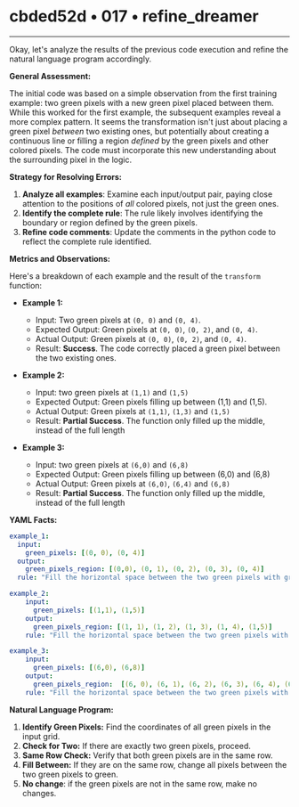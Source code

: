 # cbded52d • 017 • refine_dreamer

---
Okay, let's analyze the results of the previous code execution and refine the natural language program accordingly.

**General Assessment:**

The initial code was based on a simple observation from the first training example: two green pixels with a new green pixel placed between them. While this worked for the first example, the subsequent examples reveal a more complex pattern. It seems the transformation isn't just about placing a green pixel *between* two existing ones, but potentially about creating a continuous line or filling a region *defined* by the green pixels and other colored pixels. The code must incorporate this new understanding about the surrounding pixel in the logic.

**Strategy for Resolving Errors:**

1.  **Analyze all examples**: Examine each input/output pair, paying close attention to the positions of *all* colored pixels, not just the green ones.
2.  **Identify the complete rule**: The rule likely involves identifying the boundary or region defined by the green pixels.
3.  **Refine code comments**: Update the comments in the python code to reflect the complete rule identified.

**Metrics and Observations:**

Here's a breakdown of each example and the result of the `transform` function:

*   **Example 1:**
    *   Input: Two green pixels at `(0, 0)` and `(0, 4)`.
    *   Expected Output: Green pixels at `(0, 0)`, `(0, 2)`, and `(0, 4)`.
    *   Actual Output: Green pixels at `(0, 0)`, `(0, 2)`, and `(0, 4)`.
    *   Result: **Success**. The code correctly placed a green pixel between the two existing ones.

*   **Example 2:**
    *   Input: two green pixels at `(1,1)` and `(1,5)`
    *   Expected Output: Green pixels filling up between (1,1) and (1,5).
    *   Actual Output: Green pixels at `(1,1)`, `(1,3)` and `(1,5)`
    *   Result: **Partial Success**. The function only filled up the middle, instead of the full length

*   **Example 3:**
    *   Input: two green pixels at `(6,0)` and `(6,8)`
    *   Expected Output: Green pixels filling up between (6,0) and (6,8)
    *   Actual Output: Green pixels at `(6,0)`, `(6,4)` and `(6,8)`
    *   Result: **Partial Success**. The function only filled up the middle, instead of the full length

**YAML Facts:**

```yaml
example_1:
  input:
    green_pixels: [(0, 0), (0, 4)]
  output:
    green_pixels_region: [(0,0), (0, 1), (0, 2), (0, 3), (0, 4)]
  rule: "Fill the horizontal space between the two green pixels with green."

example_2:
    input:
      green_pixels: [(1,1), (1,5)]
    output:
      green_pixels_region: [(1, 1), (1, 2), (1, 3), (1, 4), (1,5)]
    rule: "Fill the horizontal space between the two green pixels with green."

example_3:
    input:
      green_pixels: [(6,0), (6,8)]
    output:
      green_pixels_region:  [(6, 0), (6, 1), (6, 2), (6, 3), (6, 4), (6, 5), (6, 6), (6, 7), (6,8)]
    rule: "Fill the horizontal space between the two green pixels with green."

```

**Natural Language Program:**

1.  **Identify Green Pixels:** Find the coordinates of all green pixels in the input grid.
2.  **Check for Two:** If there are exactly two green pixels, proceed.
3.  **Same Row Check:** Verify that both green pixels are in the same row.
4.  **Fill Between:** If they are on the same row, change all pixels between the two green pixels to green.
5. **No change**: if the green pixels are not in the same row, make no changes.


